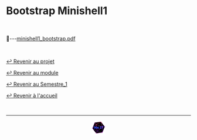# Bootstrap Minishell1

<br>

📂---[minishell1_bootstrap.pdf](https://github.com/Studio-17/Epitech-Subjects/blob/main/Semestre_1/B-PSU-101/Minishell1/Bootstrap_Minishell1/minishell1_bootstrap.pdf)

<br>

[↩️ Revenir au projet](https://github.com/Studio-17/Epitech-Subjects/tree/main/Semestre_1/B-PSU-101/Minishell1)

[↩️ Revenir au module](https://github.com/Studio-17/Epitech-Subjects/tree/main/Semestre_1/B-PSU-101)

[↩️ Revenir au Semestre_1](https://github.com/Studio-17/Epitech-Subjects/tree/main/Semestre_1)

[↩️ Revenir à l'accueil](https://github.com/Studio-17/Epitech-Subjects)

<br>

---

<div align="center">

<a href="https://github.com/Studio-17" target="_blank"><img src="../../../../voc17.gif" width="40"></a>

</div>
